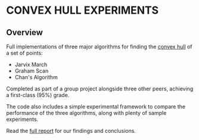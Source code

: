 # CONVEX HULL EXPERIMENTS

## Overview

Full implementations of three major algorithms for finding the [convex hull](https://en.wikipedia.org/wiki/Convex_hull) of a set of points:

- Jarvix March
- Graham Scan
- Chan's Algorithm

Completed as part of a group project alongside three other peers, achieving a first-class (95%) grade.

The code also includes a simple experimental framework to compare the performance of the three algorithms, along with plenty of sample experiments.

Read the [full report](experiments_and_findings.pdf) for our findings and conclusions.
